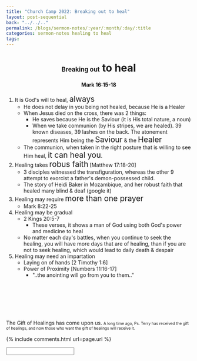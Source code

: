 ```yaml
---
title: "Church Camp 2022: Breaking out to heal"
layout: post-sequential
back: "../../.."
permalink: /blogs/sermon-notes/:year/:month/:day/:title
categories: sermon-notes healing to heal 
tags: 
---
```


<style>
    h1#sn1, h4#sn4{
        text-align: center;
    }
</style>

<h1 id="sn1"><span style="font-size:60%;">Breaking out</span> to heal</h1>

<h4 id="sn4"><span class="timestamp">Mark 16:15-18</span></h4>

1. It is God's will to heal, <span style="font-size:150%;">always</span>
    - He does not delay in you being not healed, because He is a Healer
    - When Jesus died on the cross, there was 2 things:
        - He saves because He is the Saviour (it is His total nature, a noun)
        - When we take communion (by His stripes, we are healed). 39 known diseases, 39 lashes on the back. The atonement represents Him being the <span style="font-size:150%;">Saviour</span> & the <span style="font-size:150%;">Healer</span>
    - The communion, when taken in the right posture that is willing to see Him heal, <span style="font-size:150%;">it can heal you</span>.
1. Healing takes <span style="font-size:150%;">robus faith</span> [Matthew 17:18-20]
    - 3 disciples witnessed the transfiguration, whereas the other 9 attempt to exorcist a father's demon-possessed child.
    - The story of Heidi Baker in Mozambique, and her robust faith that healed many blind & deaf (google it)
1. Healing may require <span style="font-size:150%;">more than one prayer</span> 
    - Mark 8:22-25
1. Healing may be gradual
    - 2 Kings 20:5-7
        - These verses, it shows a man of God using both God's power and medicine to heal
    - No matter each day's battles, when you continue to seek the healing, you will have more days that are of healing, than if you are not to seek healing, which would lead to daily death & despair 
1. Healing may need an impartation
    - Laying on of hands [2 Timothy 1:6]
    - Power of Proximity [Numbers 11:16-17]
        - "..the anointing will go from you to them.."

<br><br><br><br><br>

The Gift of Healings has come upon us. <span style="font-size:75%;">A long time ago, Ps. Terry has received the gift of healings, and now those who want the gift of healings will receive it. </span>

<!--
<span class='disable-selection' ondblclick="this.innerHTML=''">&lt;<b>REDACTED</b>&gt;</span>
-->
{% include comments.html url=page.url %}

<input id="password-input" type="password" class="text-secret" onkeyup="unlock()" autocomplete="off">

<span class="disable-selection" id="truth" style="display:none;"><br><span style="font-size:120%;">Sunday</span><br> <br><br><span style="font-size:120%;">Cell Group</span><br> </span>

